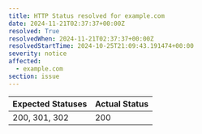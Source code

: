 ```yaml
---
title: HTTP Status resolved for example.com
date: 2024-11-21T02:37:37+00:00Z
resolved: True
resolvedWhen: 2024-11-21T02:37:37+00:00Z
resolvedStartTime: 2024-10-25T21:09:43.191474+00:00
severity: notice
affected:
  - example.com
section: issue
---
```


| Expected Statuses | Actual Status  |
|-------------------|----------------|
| 200, 301, 302 | 200 |
